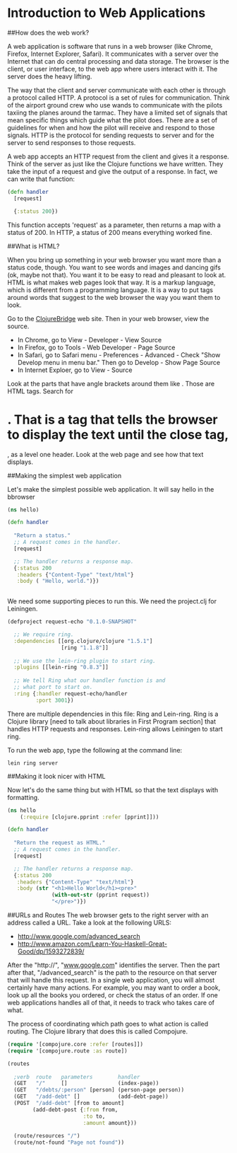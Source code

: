 Introduction to Web Applications
================================

##How does the web work?
    
A web application is software that runs in a web browser (like Chrome, Firefox, Internet Explorer, Safari). It communicates with a server over the Internet that can do central processing and data storage. The browser is the client, or user interface, to the web app where users interact with it. The server does the heavy lifting.

The way that the client and server communicate with each other is through a protocol called HTTP. A protocol is a set of rules for communication. Think of the airport ground crew who use wands to communicate with the pilots taxiing the planes around the tarmac. They have a limited set of signals that mean specific things which guide what the pilot does. There are a set of guidelines for when and how the pilot will receive and respond to those signals. HTTP is the protocol for sending requests to server and for the server to send responses to those requests. 

A web app accepts an HTTP request from the client and gives it a response. Think of the server as just like the Clojure functions we have written. They take the input of a request and give the output of a response. In fact, we can write that function:

```clj
(defn handler 
  [request]

  {:status 200})
````
This function accepts 'request' as a parameter, then returns a map with a status of 200. In HTTP, a status of 200 means everything worked fine.
   

##What is HTML?

When you bring up something in your web browser you want more than a status code, though. You want to see words and images and dancing gifs (ok, maybe not that). You want it to be easy to read and pleasant to look at. HTML is what makes web pages look that way. It is a markup language, which is different from a programming language. It is a way to put tags around words that suggest to the web browser the way you want them to look. 

Go to the [ClojureBridge](http://www.clojurebridge.org/) web site. Then in your web browser, view the source.
- In Chrome, go to View - Developer - View Source
- In Firefox, go to Tools - Web Developer - Page Source
- In Safari, go to Safari menu - Preferences - Advanced - Check "Show Develop menu in menu bar." Then go to Develop - Show Page Source
- In Internet Exploer, go to View - Source 

Look at the parts that have angle brackets around them like <this>. Those are HTML tags. Search for <h1>. That is a tag that tells the browser to display the text until the close tag, </h1>, as a level one header. Look at the web page and see how that text displays.


##Making the simplest web application

Let's make the simplest possible web application. It will say hello in the bbrowser

```clj
(ns hello) 

(defn handler
    
  "Return a status."
  ;; A request comes in the handler.  
  [request]

  ;; The handler returns a response map.
  {:status 200
   :headers {"Content-Type" "text/html"}
   :body ( "Hello, world.")})
              
````

We need some supporting pieces to run this. We need the project.clj for Leiningen.

```clj
(defproject request-echo "0.1.0-SNAPSHOT"

  ;; We require ring.
  :dependencies [[org.clojure/clojure "1.5.1"]
                 [ring "1.1.8"]]
  
  ;; We use the lein-ring plugin to start ring.
  :plugins [[lein-ring "0.8.3"]]
  
  ;; We tell Ring what our handler function is and
  ;; what port to start on.
  :ring {:handler request-echo/handler
         :port 3001})
````

There are multiple dependencies in this file: Ring and Lein-ring. Ring is a Clojure library [need to talk about libraries in First Program section] that handles HTTP requests and responses. Lein-ring allows Leiningen to start ring.

To run the web app, type the following at the command line:

```
lein ring server
````
 


##Making it look nicer with HTML

Now let's do the same thing but with HTML so that the text displays with formatting.

```clj
(ns hello 
    (:require [clojure.pprint :refer [pprint]]))

(defn handler
    
  "Return the request as HTML."
  ;; A request comes in the handler.  
  [request]

  ;; The handler returns a response map.
  {:status 200
   :headers {"Content-Type" "text/html"}
   :body (str "<h1>Hello World</h1><pre>"
              (with-out-str (pprint request))
              "</pre>")})
````
   
##URLs and Routes
The web browser gets to the right server with an address called a URL. Take a look at the following URLS:

+ http://www.google.com/advanced_search 
+ http://www.amazon.com/Learn-You-Haskell-Great-Good/dp/1593272839/ 

After the "http://", "www.google.com" identifies the server. Then the part after that, "/advanced_search" is the path to the resource on that server that will handle this request. In a single web application, you will almost certainly have many actions. For example, you may want to order a book, look up all the books you ordered, or check the status of an order. If one web applications handles all of that, it needs to track who takes care of what.

The process of coordinating which path goes to what action is called routing. The Clojure library that does this is called Compojure.

```clj
(require '[compojure.core :refer [routes]])
(require '[compojure.route :as route])

(routes
         
  ;verb  route   parameters        handler
  (GET   "/"     []                (index-page))
  (GET   "/debts/:person" [person] (person-page person))
  (GET   "/add-debt" []            (add-debt-page))
  (POST  "/add-debt" [from to amount] 
        (add-debt-post {:from from,
                        :to to,
                        :amount amount}))
  
  (route/resources "/")
  (route/not-found "Page not found"))
````


